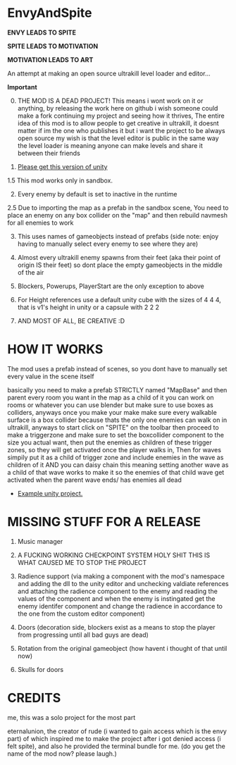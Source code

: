# EnvyAndSpite

**ENVY LEADS TO SPITE**

**SPITE LEADS TO MOTIVATION**

**MOTIVATION LEADS TO ART**

An attempt at making an open source ultrakill level loader and editor...

**Important** 

 0. THE MOD IS A DEAD PROJECT! This means i wont work on it or anything, by releasing the work here on github i wish someone could make a fork continuing my project and seeing how it thrives, The entire idea of this mod is to allow people to get creative in ultrakill, it doesnt matter if im the one who publishes it but i want the project to  be always open source my wish is that the level editor is public in the same way the level loader is meaning anyone can make levels and share it between their friends

 1. [Please get this version of unity](https://unity.com/releases/editor/whats-new/2019.4.40)

 1.5 This mod works only in sandbox.

 2. Every enemy by default is set to inactive in the runtime

 2.5 Due to importing the map as a prefab in the sandbox scene, You need to place an enemy on any box collider on the "map" and then rebuild navmesh for all enemies to work

 3. This uses names of gameobjects instead of prefabs (side note: enjoy having to manually select every enemy to see where they are)

 4. Almost every ultrakill enemy spawns from their feet (aka their point of origin IS their feet) so dont place the empty gameobjects in the middle of the air 

 5. Blockers, Powerups, PlayerStart are the only exception to above

 6. For Height references use a default unity cube with the sizes of 4 4 4, that is v1's height in unity or a capsule with 2 2 2

 7. AND MOST OF ALL, BE CREATIVE :D
 
    

# HOW IT WORKS

The mod uses a prefab instead of scenes, so you dont have to manually set every value in the scene itself

basically you need to make a prefab STRICTLY named "MapBase" and then parent every room you want in the map as a child of it you can work on rooms or whatever you can use blender but make sure to use boxes as colliders, anyways once you make your make make sure every walkable surface is a box collider because thats the only one enemies can walk on in ultrakill, anyways to start click on "SPITE" on the toolbar then proceed to make a triggerzone and make sure to set the boxcollider component to the size you actual want, then put the enemies as children of these trigger zones, so they will get activated once the player walks in, Then for waves simpily put it as a child of trigger zone and include enemies in the wave as children of it AND you can daisy chain this meaning setting another wave as a child of that wave works to make it so the enemies of that child wave get activated when the parent wave ends/ has enemies all dead

* [Example unity project.](https://drive.google.com/file/d/1d6Ds8SsUoU8Iamb9B7MTzlEbBNsJXsy3/view?usp=drive_link)

# MISSING STUFF FOR A RELEASE
 1. Music manager

 2. A FUCKING WORKING CHECKPOINT SYSTEM HOLY SHIT THIS IS WHAT CAUSED ME TO STOP THE PROJECT

 3. Radience support (via making a component with the mod's namespace and adding the dll to the unity editor and unchecking valdiate references and attaching the radience component to the enemy and reading the values of the component and when the enemy is instingated get the enemy identifer component and change the radience in accordance to the one from the custom editor component)

 4. Doors (decoration side, blockers exist as a means to stop the player from progressing until all bad guys are dead)

 5. Rotation from the original gameobject (how havent i thought of that until now)

 6. Skulls for doors

# CREDITS 

me, this was a solo project for the most part

eternalunion, the creator of rude (i wanted to gain access which is the envy part) of which inspired me to make the project after i got denied access (i felt spite), and also he provided the terminal bundle for me. (do you get the name of the mod now? please laugh.)
